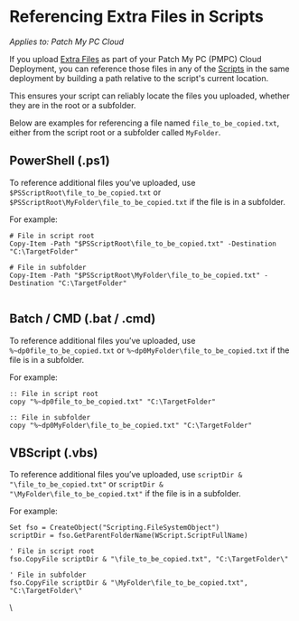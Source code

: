 # Referencing Extra Files in Scripts

_Applies to: Patch My PC Cloud_

If you upload [Extra Files](../deploying-an-app-using-cloud/cloud-configurations-deployment-tab/extra-files-deployments.md) as part of your Patch My PC (PMPC) Cloud Deployment, you can reference those files in any of the [Scripts](../deploying-an-app-using-cloud/cloud-configurations-deployment-tab/cloud-scripts-deployment-tool/) in the same deployment by building a path relative to the script's current location.&#x20;

This ensures your script can reliably locate the files you uploaded, whether they are in the root or a subfolder.

Below are examples for referencing a file named `file_to_be_copied.txt`, either from the script root or a subfolder called `MyFolder`.

## PowerShell (.ps1)

To reference additional files you’ve uploaded, use `$PSScriptRoot\file_to_be_copied.txt` or `$PSScriptRoot\MyFolder\file_to_be_copied.txt` if the file is in a subfolder.

For example:

```
# File in script root
Copy-Item -Path "$PSScriptRoot\file_to_be_copied.txt" -Destination "C:\TargetFolder"

# File in subfolder
Copy-Item -Path "$PSScriptRoot\MyFolder\file_to_be_copied.txt" -Destination "C:\TargetFolder"
 
```

## Batch / CMD (.bat / .cmd)

To reference additional files you’ve uploaded, use `%~dp0file_to_be_copied.txt` or `%~dp0MyFolder\file_to_be_copied.txt` if the file is in a subfolder.

For example:

```
:: File in script root
copy "%~dp0file_to_be_copied.txt" "C:\TargetFolder"

:: File in subfolder
copy "%~dp0MyFolder\file_to_be_copied.txt" "C:\TargetFolder" 
```

## VBScript (.vbs)

To reference additional files you’ve uploaded, use `scriptDir & "\file_to_be_copied.txt"` or `scriptDir & "\MyFolder\file_to_be_copied.txt"` if the file is in a subfolder.

For example:

```
Set fso = CreateObject("Scripting.FileSystemObject")
scriptDir = fso.GetParentFolderName(WScript.ScriptFullName)

' File in script root
fso.CopyFile scriptDir & "\file_to_be_copied.txt", "C:\TargetFolder\"

' File in subfolder
fso.CopyFile scriptDir & "\MyFolder\file_to_be_copied.txt", "C:\TargetFolder\" 
```

\